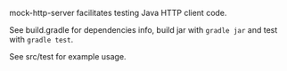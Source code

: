 mock-http-server facilitates testing Java HTTP client code.

See build.gradle for dependencies info, build jar with `gradle jar` and test with `gradle test`.

See src/test for example usage.
